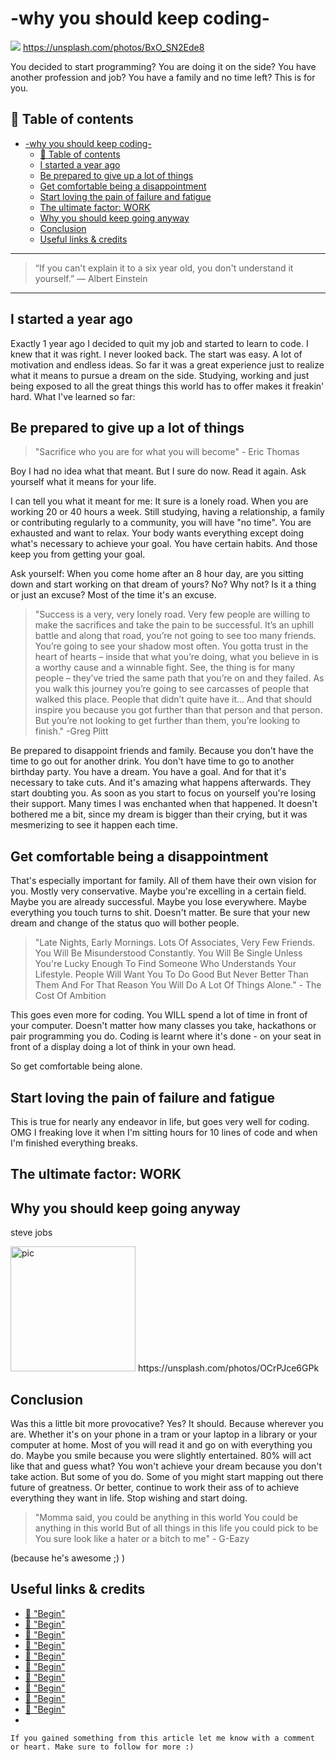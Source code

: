 # -why you should keep coding-

[<img src="https://images.unsplash.com/photo-1446144525544-808f420174ec?dpr=2&auto=format&fit=crop&w=767&h=653&q=80&cs=tinysrgb&crop=&bg=">](
https://unsplash.com/photos/BxO_SN2Ede8)
https://unsplash.com/photos/BxO_SN2Ede8

You decided to start programming? You are doing it on the side? You have another profession and job? You have a family and no time left? This is for you.


## 📄 Table of contents


<!-- toc orderedList:0 depthFrom:1 depthTo:6 -->

* [-why you should keep coding-](#-why-you-should-keep-coding-)
  * [📄 Table of contents](#table-of-contents)
  * [I started a year ago](#i-started-a-year-ago)
  * [Be prepared to give up a lot of things](#be-prepared-to-give-up-a-lot-of-things)
  * [Get comfortable being a disappointment](#get-comfortable-being-a-disappointment)
  * [Start loving the pain of failure and fatigue](#start-loving-the-pain-of-failure-and-fatigue)
  * [The ultimate factor: WORK](#the-ultimate-factor-work)
  * [Why you should keep going anyway](#why-you-should-keep-going-anyway)
  * [Conclusion](#conclusion)
  * [Useful links & credits](#useful-links-credits)

<!-- tocstop -->



---

>“If you can't explain it to a six year old, you don't understand it yourself.”
― Albert Einstein

---

## I started a year ago

Exactly 1 year ago I decided to quit my job and started to learn to code. I knew that it was right. I never looked back. The start was easy. A lot of motivation and endless ideas. So far it was a great experience just to realize what it means to pursue a dream on the side. Studying, working and just being exposed to all the great things this world has to offer makes it freakin' hard. What I've learned so far:

## Be prepared to give up a lot of things

>"Sacrifice who you are for what you will become" - Eric Thomas

Boy I had no idea what that meant. But I sure do now. Read it again. Ask yourself what it means for your life.

I can tell you what it meant for me:
It sure is a lonely road. When you are working 20 or 40 hours a week. Still studying, having a relationship, a family or contributing regularly to a community, you will have "no time". You are exhausted and want to relax. Your body wants everything except doing what's necessary to achieve your goal. You have certain habits. And those keep you from getting your goal.

Ask yourself: When you come home after an 8 hour day, are you sitting down and start working on that dream of yours? No? Why not? Is it a thing or just an excuse? Most of the time it's an excuse.

>"Success is a very, very lonely road. Very few people are willing to make the sacrifices and take the pain to be successful. It’s an uphill battle and along that road, you’re not going to see too many friends. You’re going to see your shadow most often. You gotta trust in the heart of hearts – inside that what you’re doing, what you believe in is a worthy cause and a winnable fight. See, the thing is for many people – they’ve tried the same path that you’re on and they failed. As you walk this journey you’re going to see carcasses of people that walked this place. People that didn’t quite have it… And that should inspire you because you got further than that person and that person. But you’re not looking to get further than them, you’re looking to finish." -Greg Plitt

Be prepared to disappoint friends and family. Because you don't have the time to go out for another drink. You don't have time to go to another birthday party. You have a dream. You have a goal. And for that it's necessary to take cuts. And it's amazing what happens afterwards. They start doubting you. As soon as you start to focus on yourself you're losing their support. Many times I was enchanted when that happened. It doesn't bothered me a bit, since my dream is bigger than their crying, but it was mesmerizing to see it happen each time.


## Get comfortable being a disappointment

That's especially important for family. All of them have their own vision for you. Mostly very conservative. Maybe you're excelling in a certain field. Maybe you are already successful. Maybe you lose everywhere. Maybe everything you touch turns to shit. Doesn't matter. Be sure that your new dream and change of the status quo will bother people.

>"Late Nights, Early Mornings. Lots Of Associates, Very Few Friends. You Will Be Misunderstood Constantly. You Will Be Single Unless You're Lucky Enough To Find Someone Who Understands Your Lifestyle. People Will Want You To Do Good But Never Better Than Them And For That Reason You Will Do A Lot Of Things Alone." - The Cost Of Ambition

This goes even more for coding. You WILL spend a lot of time in front of your computer. Doesn't matter how many classes you take, hackathons or pair programming you do. Coding is learnt where it's done - on your seat in front of a display doing a lot of think in your own head.

So get comfortable being alone.


## Start loving the pain of failure and fatigue

This is true for nearly any endeavor in life, but goes very well for coding. OMG I freaking love it when I'm sitting hours for 10 lines of code and when I'm finished everything breaks.

## The ultimate factor: WORK

## Why you should keep going anyway
steve jobs





<img src="https://images.unsplash.com/photo-1475650522725-015d35677789?dpr=2&auto=format&fit=crop&w=767&h=511&q=80&cs=tinysrgb&crop=&bg=" alt="pic" height="200"/>
https://unsplash.com/photos/OCrPJce6GPk

## Conclusion

Was this a little bit more provocative? Yes? It should. Because wherever you are. Whether it's on your phone in a tram or your laptop in a library or your computer at home. Most of you will read it and go on with everything you do. Maybe you smile because you were slightly entertained. 80% will act like that and guess what? You won't achieve your dream because you don't take action. But some of you do. Some of you might start mapping out there future of greatness. Or better, continue to work their ass of to achieve everything they want in life. Stop wishing and start doing.

>"Momma said, you could be anything in this world
You could be anything in this world
But of all things in this life you could pick to be
You sure look like a hater or a bitch to me" - G-Eazy

(because he's awesome ;) ) 


## Useful links & credits
- [📄 "Begin"](afgafgadgads)
- [📄 "Begin"](afgafgadgads)
- [📄 "Begin"](afgafgadgads)
- [📄 "Begin"](afgafgadgads)
- [📄 "Begin"](afgafgadgads)
- [📄 "Begin"](afgafgadgads)
- [📄 "Begin"](afgafgadgads)
- [📄 "Begin"](afgafgadgads)
- [📄 "Begin"](afgafgadgads)
- [📄 "Begin"](afgafgadgads)
-

```
If you gained something from this article let me know with a comment or heart. Make sure to follow for more :)
```

<!-- Written by Daniel Deutsch (deudan1010@gmail.com) -->
